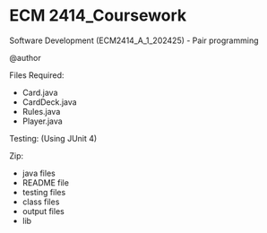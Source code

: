 # ECM 2414_Coursework

Software Development (ECM2414_A_1_202425) - Pair programming

@author 

Files Required:
- Card.java
- CardDeck.java
- Rules.java
- Player.java

Testing: (Using JUnit 4)


Zip:
- java files
- README file
- testing files
- class files
- output files
- lib
